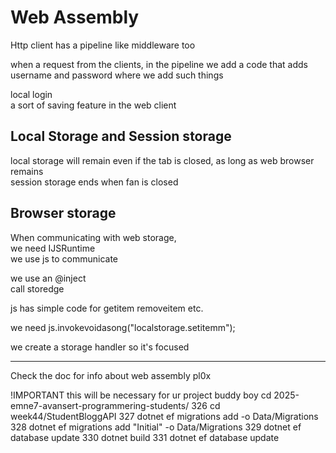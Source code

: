 # Web Assembly 

Http client has a pipeline like middleware too

when a request from the clients, in the pipeline we add a code that adds username and password where we add such things

local login  
a sort of saving feature in the web client  

## Local Storage and Session storage
local storage will remain even if the tab is closed, as long as web browser remains  
session storage ends when fan is closed  

## Browser storage
When communicating with web storage,  
we need IJSRuntime  
we use js to communicate  

we use an @inject  
call storedge  

js has simple code for getitem removeitem etc.  

we need js.invokevoidasong("localstorage.setitemm");  

we create a storage handler so it's focused 

--- 
Check the doc for info about web assembly pl0x

!IMPORTANT this will be necessary for ur project buddy boy
cd 2025-emne7-avansert-programmering-students/
  326  cd week44/StudentBloggAPI
  327  dotnet ef migrations add -o Data/Migrations
  328  dotnet ef migrations add "Initial" -o Data/Migrations
  329  dotnet ef database update
  330  dotnet build
  331  dotnet ef database update